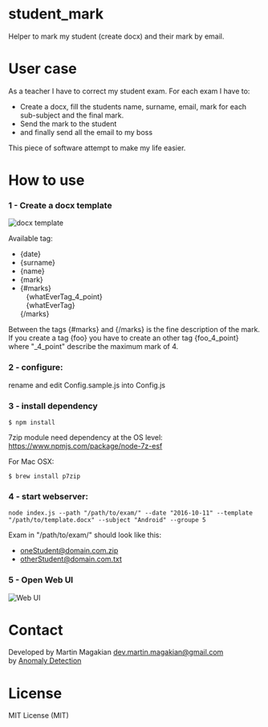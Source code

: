 # student_mark
Helper to mark my student (create docx) and their mark by email.


User case
===
As a teacher I have to correct my student exam.
For each exam I have to:

- Create a docx, fill the students name, surname, email, mark for each sub-subject and the final mark.
- Send the mark to the student
- and finally send all the email to my boss

This piece of software attempt to make my life easier.


How to use
===

###  1 - Create a docx template
![docx template](https://raw.github.com/martin-magakian/student_mark/master/README_src/docx_template.png)

Available tag:

* {date}
* {surname}
* {name}
* {mark}
* {#marks}<br />
    &nbsp;&nbsp;&nbsp;{whatEverTag_4_point}<br />
    &nbsp;&nbsp;&nbsp;{whatEverTag}<br />
  {/marks}

Between the tags {#marks} and {/marks} is the fine description of the mark.
If you create a tag {foo} you have to create an other tag {foo_4_point} where "_4_point" describe the maximum mark of 4.


### 2 - configure:
rename and edit Config.sample.js into Config.js

### 3 - install dependency
```
$ npm install
```

7zip module need dependency at the OS level:
https://www.npmjs.com/package/node-7z-esf

For Mac OSX:
```
$ brew install p7zip
```


### 4 - start webserver:
```
node index.js --path "/path/to/exam/" --date "2016-10-11" --template "/path/to/template.docx" --subject "Android" --groupe 5
```

Exam in "/path/to/exam/" should look like this:
* oneStudent@domain.com.zip
* otherStudent@domain.com.txt


### 5 - Open Web UI
![Web UI](https://raw.github.com/martin-magakian/student_mark/master/README_src/UI.png)



Contact
=========
Developed by Martin Magakian dev.martin.magakian@gmail.com<br />
by [Anomaly Detection](https://anomaly.io)


License
=========
MIT License (MIT)


